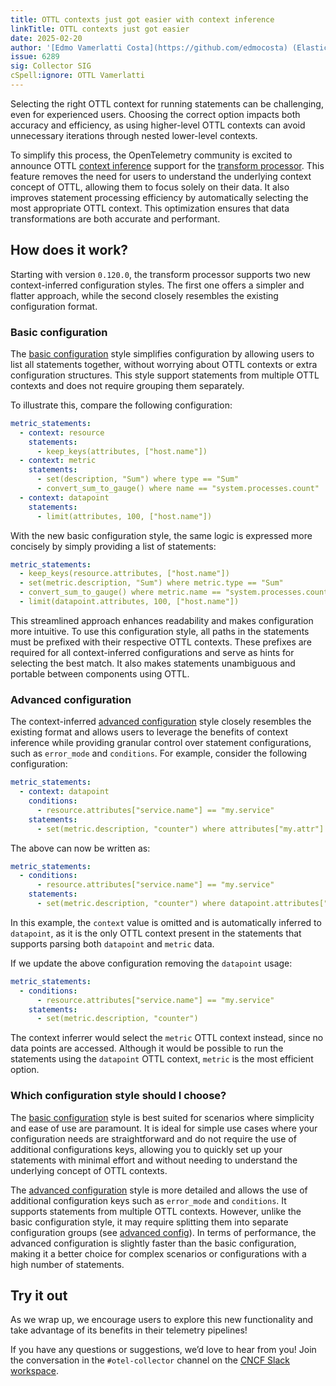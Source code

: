 ```yaml
---
title: OTTL contexts just got easier with context inference
linkTitle: OTTL contexts just got easier
date: 2025-02-20
author: '[Edmo Vamerlatti Costa](https://github.com/edmocosta) (Elastic)'
issue: 6289
sig: Collector SIG
cSpell:ignore: OTTL Vamerlatti
---
```


Selecting the right OTTL context for running statements can be challenging, even
for experienced users. Choosing the correct option impacts both accuracy and
efficiency, as using higher-level OTTL contexts can avoid unnecessary iterations
through nested lower-level contexts.

To simplify this process, the OpenTelemetry community is excited to announce
OTTL
[context inference](https://github.com/open-telemetry/opentelemetry-collector-contrib/blob/main/processor/transformprocessor/README.md#context-inference)
support for the
[transform processor](https://github.com/open-telemetry/opentelemetry-collector-contrib/blob/main/processor/transformprocessor).
This feature removes the need for users to understand the underlying context
concept of OTTL, allowing them to focus solely on their data. It also improves
statement processing efficiency by automatically selecting the most appropriate
OTTL context. This optimization ensures that data transformations are both
accurate and performant.

## How does it work?

Starting with version `0.120.0`, the transform processor supports two new
context-inferred configuration styles. The first one offers a simpler and
flatter approach, while the second closely resembles the existing configuration
format.

### Basic configuration

The
[basic configuration](https://github.com/open-telemetry/opentelemetry-collector-contrib/blob/main/processor/transformprocessor/README.md#basic-config)
style simplifies configuration by allowing users to list all statements
together, without worrying about OTTL contexts or extra configuration
structures. This style support statements from multiple OTTL contexts and does
not require grouping them separately.

To illustrate this, compare the following configuration:

```yaml
metric_statements:
  - context: resource
    statements:
      - keep_keys(attributes, ["host.name"])
  - context: metric
    statements:
      - set(description, "Sum") where type == "Sum"
      - convert_sum_to_gauge() where name == "system.processes.count"
  - context: datapoint
    statements:
      - limit(attributes, 100, ["host.name"])
```

With the new basic configuration style, the same logic is expressed more
concisely by simply providing a list of statements:

```yaml
metric_statements:
  - keep_keys(resource.attributes, ["host.name"])
  - set(metric.description, "Sum") where metric.type == "Sum"
  - convert_sum_to_gauge() where metric.name == "system.processes.count"
  - limit(datapoint.attributes, 100, ["host.name"])
```

This streamlined approach enhances readability and makes configuration more
intuitive. To use this configuration style, all paths in the statements must be
prefixed with their respective OTTL contexts. These prefixes are required for
all context-inferred configurations and serve as hints for selecting the best
match. It also makes statements unambiguous and portable between components
using OTTL.

### Advanced configuration

The context-inferred
[advanced configuration](https://github.com/open-telemetry/opentelemetry-collector-contrib/blob/main/processor/transformprocessor/README.md#advanced-config)
style closely resembles the existing format and allows users to leverage the
benefits of context inference while providing granular control over statement
configurations, such as `error_mode` and `conditions`. For example, consider the
following configuration:

<!-- prettier-ignore-start -->
```yaml
metric_statements:
  - context: datapoint
    conditions:
      - resource.attributes["service.name"] == "my.service"
    statements:
      - set(metric.description, "counter") where attributes["my.attr"] == "some"
```
<!-- prettier-ignore-end -->

The above can now be written as:

<!-- prettier-ignore-start -->
```yaml
metric_statements:
  - conditions:
      - resource.attributes["service.name"] == "my.service"
    statements:
      - set(metric.description, "counter") where datapoint.attributes["my.attr"] == "some"
```
<!-- prettier-ignore-end -->

In this example, the `context` value is omitted and is automatically inferred to
`datapoint`, as it is the only OTTL context present in the statements that
supports parsing both `datapoint` and `metric` data.

If we update the above configuration removing the `datapoint` usage:

<!-- prettier-ignore-start -->
```yaml
metric_statements:
  - conditions:
      - resource.attributes["service.name"] == "my.service"
    statements:
      - set(metric.description, "counter")
```
<!-- prettier-ignore-end -->

The context inferrer would select the `metric` OTTL context instead, since no
data points are accessed. Although it would be possible to run the statements
using the `datapoint` OTTL context, `metric` is the most efficient option.

### Which configuration style should I choose?

The [basic configuration](#basic-configuration) style is best suited for
scenarios where simplicity and ease of use are paramount. It is ideal for simple
use cases where your configuration needs are straightforward and do not require
the use of additional configurations keys, allowing you to quickly set up your
statements with minimal effort and without needing to understand the underlying
concept of OTTL contexts.

The [advanced configuration](#advanced-configuration) style is more detailed and
allows the use of additional configuration keys such as `error_mode` and
`conditions`. It supports statements from multiple OTTL contexts. However,
unlike the basic configuration style, it may require splitting them into
separate configuration groups (see
[advanced config](https://github.com/open-telemetry/opentelemetry-collector-contrib/tree/main/processor/transformprocessor#advanced-config)).
In terms of performance, the advanced configuration is slightly faster than the
basic configuration, making it a better choice for complex scenarios or
configurations with a high number of statements.

## Try it out

As we wrap up, we encourage users to explore this new functionality and take
advantage of its benefits in their telemetry pipelines!

If you have any questions or suggestions, we’d love to hear from you! Join the
conversation in the `#otel-collector` channel on the
[CNCF Slack workspace](https://slack.cncf.io/).
